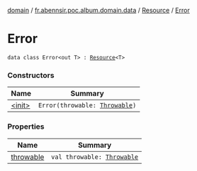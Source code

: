 [domain](../../../index.md) / [fr.abennsir.poc.album.domain.data](../../index.md) / [Resource](../index.md) / [Error](./index.md)

# Error

`data class Error<out T> : `[`Resource`](../index.md)`<T>`

### Constructors

| Name | Summary |
|---|---|
| [&lt;init&gt;](-init-.md) | `Error(throwable: `[`Throwable`](https://kotlinlang.org/api/latest/jvm/stdlib/kotlin/-throwable/index.html)`)` |

### Properties

| Name | Summary |
|---|---|
| [throwable](throwable.md) | `val throwable: `[`Throwable`](https://kotlinlang.org/api/latest/jvm/stdlib/kotlin/-throwable/index.html) |
